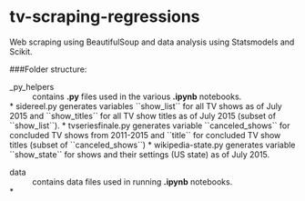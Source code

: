 # tv-scraping-regressions
Web scraping using BeautifulSoup and data analysis using Statsmodels and Scikit.

###Folder structure:
<dl>
  <dt>_py_helpers</dt>
  <dd>contains <b>.py</b> files used in the various <b>.ipynb</b> notebooks.</dd>
  * sidereel.py  
      generates variables ``show_list`` for all TV shows as of July 2015 and ``show_titles`` for all TV show titles as of July 2015 (subset of ``show_list``).
  * tvseriesfinale.py  
      generates variable ``canceled_shows`` for concluded TV shows from 2011-2015 and ``title`` for concluded TV show titles (subset of ``canceled_shows``)
  * wikipedia-state.py  
      generates variable ``show_state`` for shows and their settings (US state) as of July 2015.

<dl>
  <dt>data</dt>
  <dd>contains data files used in running <b>.ipynb</b> notebooks.</dd>  
  * 
